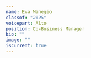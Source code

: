```yaml
---
name: Eva Manegio
classof: "2025"
voicepart: Alto
position: Co-Business Manager
bio: ""
image: ""
iscurrent: true
---
```

